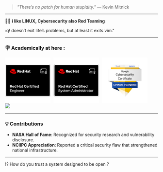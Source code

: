 > *"There’s no patch for human stupidity."* — Kevin Mitnick

---

 🙋🏻 **i like LINUX,   Cybersecurity  also  Red Teaming** 

:q! doesn’t exit life’s problems, but at least it exits vim."

---

### 🪧 Academically at here :
 
<div style="display: flex; gap: 10px; align-items: center;">
    <img src="media/rhce.png" alt="RHCE" width="150" height="150"/>
    <img src="media/rhcsa.png" alt="RHCSA" width="150" height="150"/>
    <img src="media/google-cybersecurity-certificate.png" alt="RHCSA" width="150" height="150"/>

</div>

<div>
    
   <img src="https://img.shields.io/badge/-Bachelor_of_Computer_Application-0078D4?&style=for-the-badge&logo=Certifications&logoColor=white" />

</div>

---

### 💡 Contributions
- **NASA Hall of Fame**: Recognized for security research and vulnerability disclosure.
- **NCIIPC Appreciation**: Reported a critical security flaw that strengthened national infrastructure.


---

⁉️ How do you trust a system designed to be open ?
